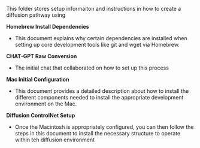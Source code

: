 This folder stores setup informaiton and instructions in how to create a diffusion pathway using 

**Homebrew Install Dependencies**  
- This document explains why certain dependencies are installed when setting up core development tools like git and wget via Homebrew.

**CHAT-GPT Raw Conversion**
- The initial chat that collaborated on how to set up this process

**Mac Initial Configuration**
- This document provides a detailed description about how to install the different components needed to install the appropriate development environment on the Mac.

**Diffusion ControlNet Setup**
- Once the Macintosh is appropriately configured, you can then follow the steps in this document to install the necessary structure to operate within teh diffusion environment
